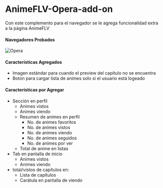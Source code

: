 # AnimeFLV-Opera-add-on

Con este complemento para el navegador se le agrega funcionalidad extra a la página AnimeFLV

#### Navegadores Probados

![Opera](https://img.shields.io/badge/Opera_GX-ff1b2d?logo=opera&logoColor=white)

#### Características Agregados

- Imagen estándar para cuando el preview del capítulo no se encuentra
- Boton para cargar lista de animes solo si el usuario está logeado

#### Características por Agregar

- Sección en perfil
  - Animes vistos
  - Animes viendo
  - Resumen de animes en perfil
    - No. de animes favoritos
    - No. de animes vistos
    - No. de animes viendo
    - No. de animes seguidos
    - No. de animes por ver
  - Total de anime en listas
- Tab en pantalla de inicio
  - Animes vistos
  - Animes viendo
- total/vistos de capítulos en:
  - Lista de capítulos
  - Carátula en pantalla de viendo